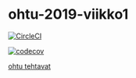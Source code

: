 # ohtu-2019-viikko1

[![CircleCI](https://circleci.com/gh/NooraVino/ohtu-2019-viikko1.svg?style=svg)](https://circleci.com/gh/NooraVino/ohtu-2019-viikko1)



[![codecov](https://codecov.io/gh/NooraVino/ohtu-2019-viikko1/branch/master/graph/badge.svg)](https://codecov.io/gh/NooraVino/ohtu-2019-viikko1)


[ohtu tehtavat](https://github.com/NooraVino/ohtu-tehtavat)

